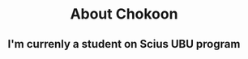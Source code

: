 <h3 align = "center>
  <img src="https://fonts.gstatic.com/s/e/notoemoji/latest/1fae0/512.gif" alt="🫠" width="32" height="32">
</h3>
<h1 align = "center">
   About Chokoon
</h1>
<h2 align = "center">
   I'm currenly a student on Scius UBU program
</h2>
